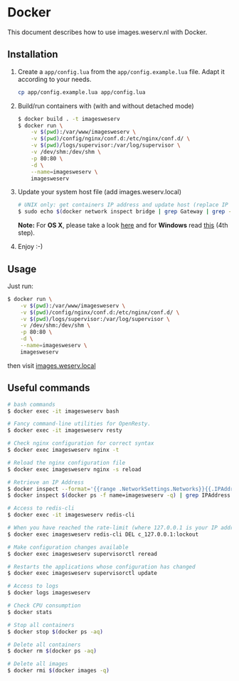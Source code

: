 # Docker

This document describes how to use images.weserv.nl with Docker.

## Installation

1. Create a `app/config.lua` from the `app/config.example.lua` file. Adapt it according to your needs.

    ```bash
    cp app/config.example.lua app/config.lua
    ```

2. Build/run containers with (with and without detached mode)

    ```bash
    $ docker build . -t imagesweserv
    $ docker run \
        -v $(pwd):/var/www/imagesweserv \
        -v $(pwd)/config/nginx/conf.d:/etc/nginx/conf.d/ \
        -v $(pwd)/logs/supervisor:/var/log/supervisor \
        -v /dev/shm:/dev/shm \
        -p 80:80 \
        -d \
        --name=imagesweserv \
        imagesweserv
    ```

3. Update your system host file (add images.weserv.local)

    ```bash
    # UNIX only: get containers IP address and update host (replace IP according to your configuration) (on Windows, edit C:\Windows\System32\drivers\etc\hosts)
    $ sudo echo $(docker network inspect bridge | grep Gateway | grep -o -E '[0-9\.]+') "images.weserv.local" >> /etc/hosts
    ```

    **Note:** For **OS X**, please take a look [here](https://docs.docker.com/docker-for-mac/networking/) and for **Windows** read [this](https://docs.docker.com/docker-for-windows/#/step-4-explore-the-application-and-run-examples) (4th step).

4. Enjoy :-)

## Usage

Just run:
```bash
$ docker run \
    -v $(pwd):/var/www/imagesweserv \
    -v $(pwd)/config/nginx/conf.d:/etc/nginx/conf.d/ \
    -v $(pwd)/logs/supervisor:/var/log/supervisor \
    -v /dev/shm:/dev/shm \
    -p 80:80 \
    -d \
    --name=imagesweserv \
    imagesweserv
```
then visit [images.weserv.local](http://images.weserv.local)  

## Useful commands

```bash
# bash commands
$ docker exec -it imagesweserv bash

# Fancy command-line utilities for OpenResty.
$ docker exec -it imagesweserv resty

# Check nginx configuration for correct syntax
$ docker exec imagesweserv nginx -t

# Reload the nginx configuration file
$ docker exec imagesweserv nginx -s reload

# Retrieve an IP Address
$ docker inspect --format='{{range .NetworkSettings.Networks}}{{.IPAddress}}{{end}}' $(docker ps -f name=imagesweserv -q)
$ docker inspect $(docker ps -f name=imagesweserv -q) | grep IPAddress

# Access to redis-cli
$ docker exec -it imagesweserv redis-cli

# When you have reached the rate-limit (where 127.0.0.1 is your IP address)
$ docker exec imagesweserv redis-cli DEL c_127.0.0.1:lockout

# Make configuration changes available
$ docker exec imagesweserv supervisorctl reread

# Restarts the applications whose configuration has changed
$ docker exec imagesweserv supervisorctl update

# Access to logs
$ docker logs imagesweserv

# Check CPU consumption
$ docker stats

# Stop all containers
$ docker stop $(docker ps -aq)

# Delete all containers
$ docker rm $(docker ps -aq)

# Delete all images
$ docker rmi $(docker images -q)
```